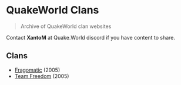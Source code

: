 # QuakeWorld Clans
> Archive of QuakeWorld clan websites

Contact **XantoM** at Quake.World discord if you have content to share.

## Clans
* [Fragomatic](https://archive.quake.world/clans/fragomatic/) (2005)
* [Team Freedom](https://archive.quake.world/clans/team-freedin/) (2005)
